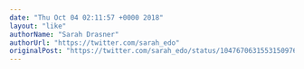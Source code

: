 ```yaml
---
date: "Thu Oct 04 02:11:57 +0000 2018"
layout: "like"
authorName: "Sarah Drasner"
authorUrl: "https://twitter.com/sarah_edo"
originalPost: "https://twitter.com/sarah_edo/status/1047670631553150976"
---
```

